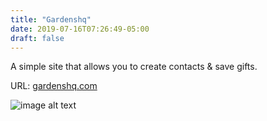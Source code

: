 ```yaml
---
title: "Gardenshq"
date: 2019-07-16T07:26:49-05:00
draft: false
---
```


A simple site that allows you to create contacts & save gifts.

URL: [gardenshq.com](gardenshq.com)

![image alt text](/img/gardens.png)


